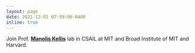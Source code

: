 ```yaml
---
layout: page
date: 2021-12-01 07:59:00-0400
inline: true
---
```


Join Prof. <a href="http://compbio.mit.edu/" target="_blank" ><b>Manolis Kellis</b></a> lab in CSAIL at MIT and Broad Institute of MIT and Harvard.